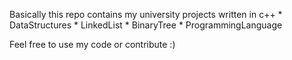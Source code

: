 Basically this repo contains my university projects written in c++
	* DataStructures
		* LinkedList
		* BinaryTree
	* ProgrammingLanguage

Feel free to use my code or contribute :)
